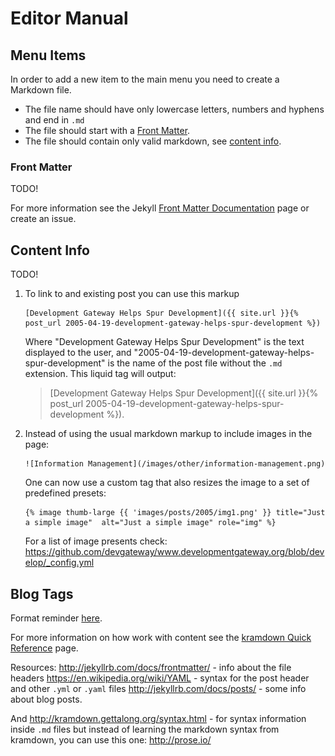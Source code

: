 
# Editor Manual

## Menu Items

In order to add a new item to the main menu you need to create a Markdown file.

* The file name should have only lowercase letters, numbers and hyphens and end in `.md`
* The file should start with a [Front Matter](#front-matter).
* The file should contain only valid markdown, see [content info](#front-matter).

### Front Matter

TODO!

For more information see the Jekyll [Front Matter Documentation](http://jekyllrb.com/docs/frontmatter)
page or create an issue.

## Content Info

TODO!

1.  To link to and existing post you can use this markup
    ```
    [Development Gateway Helps Spur Development]({{ site.url }}{% post_url 2005-04-19-development-gateway-helps-spur-development %})
    ```

    Where "Development Gateway Helps Spur Development" is the text displayed to the user, and "2005-04-19-development-gateway-helps-spur-development"
    is the name of the post file without the `.md` extension. This liquid tag will output:

    > [Development Gateway Helps Spur Development]({{ site.url }}{% post_url 2005-04-19-development-gateway-helps-spur-development %}).

2.  Instead of using the usual markdown markup to include images in the page:
    ```
    ![Information Management](/images/other/information-management.png)
    ```
    One can now use a custom tag that also resizes the image to a set of predefined presets:
    ```
    {% image thumb-large {{ 'images/posts/2005/img1.png' }} title="Just a simple image"  alt="Just a simple image" role="img" %}
    ```
    For a list of image presents check: https://github.com/devgateway/www.developmentgateway.org/blob/develop/_config.yml


## Blog Tags

Format reminder [here](https://en.wikipedia.org/wiki/YAML#Lists). 

For more information on how work with content see the [kramdown Quick Reference](http://kramdown.gettalong.org/quickref.html) page.


Resources:
http://jekyllrb.com/docs/frontmatter/ - info about the file headers
https://en.wikipedia.org/wiki/YAML - syntax for the post header and other `.yml` or `.yaml` files
http://jekyllrb.com/docs/posts/ - some info about blog posts.

And
http://kramdown.gettalong.org/syntax.html - for syntax information inside `.md` files
but instead of learning the markdown syntax from kramdown, you can use this one: http://prose.io/
